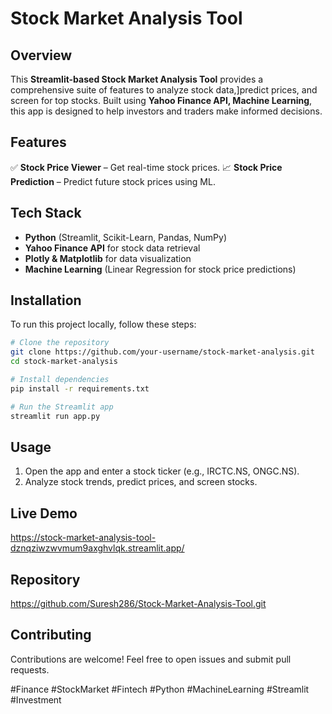 # Stock Market Analysis Tool

## Overview
This **Streamlit-based Stock Market Analysis Tool** provides a comprehensive suite of features to analyze stock data,]predict prices, and screen for top stocks. Built using **Yahoo Finance API, Machine Learning**, this app is designed to help investors and traders make informed decisions.


## Features
✅ **Stock Price Viewer** – Get real-time stock prices.
📈 **Stock Price Prediction** – Predict future stock prices using ML.  

## Tech Stack
- **Python** (Streamlit, Scikit-Learn, Pandas, NumPy)  
- **Yahoo Finance API** for stock data retrieval  
- **Plotly & Matplotlib** for data visualization 
- **Machine Learning** (Linear Regression for stock price predictions)  

## Installation
To run this project locally, follow these steps:
```bash
# Clone the repository
git clone https://github.com/your-username/stock-market-analysis.git
cd stock-market-analysis

# Install dependencies
pip install -r requirements.txt

# Run the Streamlit app
streamlit run app.py
```

## Usage
1. Open the app and enter a stock ticker (e.g., IRCTC.NS, ONGC.NS).  
3. Analyze stock trends, predict prices, and screen stocks.  

## Live Demo
https://stock-market-analysis-tool-dznqziwzwvmum9axghvlqk.streamlit.app/

## Repository
https://github.com/Suresh286/Stock-Market-Analysis-Tool.git

## Contributing
Contributions are welcome! Feel free to open issues and submit pull requests.

#Finance #StockMarket #Fintech #Python #MachineLearning #Streamlit #Investment

